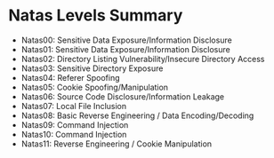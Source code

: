 # Natas Levels Summary

  * Natas00: Sensitive Data Exposure/Information Disclosure
  * Natas01: Sensitive Data Exposure/Information Disclosure
  * Natas02: Directory Listing Vulnerability/Insecure Directory Access
  * Natas03: Sensitive Directory Exposure
  * Natas04: Referer Spoofing
  * Natas05: Cookie Spoofing/Manipulation
  * Natas06: Source Code Disclosure/Information Leakage
  * Natas07: Local File Inclusion
  * Natas08: Basic Reverse Engineering / Data Encoding/Decoding
  * Natas09: Command Injection
  * Natas10: Command Injection
  * Natas11: Reverse Engineering / Cookie Manipulation
